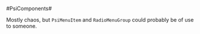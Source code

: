#PsiComponents#

Mostly chaos, but `PsiMenuItem` and `RadioMenuGroup` could probably be of use to someone.
